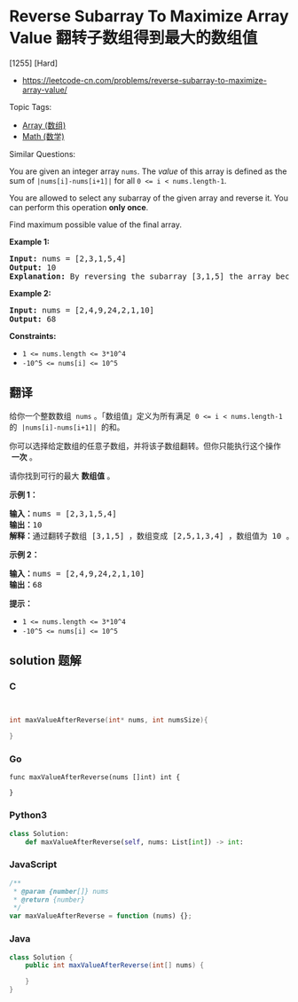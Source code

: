 # Reverse Subarray To Maximize Array Value 翻转子数组得到最大的数组值

[1255] [Hard]

- https://leetcode-cn.com/problems/reverse-subarray-to-maximize-array-value/

Topic Tags:

- [Array (数组)](https://leetcode-cn.com/tag/array/)
- [Math (数学)](https://leetcode-cn.com/tag/math/)

Similar Questions:

You are given an integer array `nums`. The _value_ of this array is defined as the sum of `|nums[i]-nums[i+1]|` for all `0 <= i < nums.length-1`.

You are allowed to select any subarray of the given array and reverse it. You can perform this operation **only once**.

Find maximum possible value of the final array.

**Example 1:**

<pre><strong>Input:</strong> nums = [2,3,1,5,4]
<strong>Output:</strong> 10
<b>Explanation: </b>By reversing the subarray [3,1,5] the array becomes [2,5,1,3,4] whose value is 10.
</pre>

**Example 2:**

<pre><strong>Input:</strong> nums = [2,4,9,24,2,1,10]
<strong>Output:</strong> 68
</pre>

**Constraints:**

- `1 <= nums.length <= 3*10^4`
- `-10^5 <= nums[i] <= 10^5`

## 翻译

给你一个整数数组  `nums` 。「数组值」定义为所有满足  `0 <= i < nums.length-1`  的  `|nums[i]-nums[i+1]|`  的和。

你可以选择给定数组的任意子数组，并将该子数组翻转。但你只能执行这个操作  **一次** 。

请你找到可行的最大 **数组值** 。

**示例 1：**

<pre><strong>输入：</strong>nums = [2,3,1,5,4]
<strong>输出：</strong>10
<strong>解释：</strong>通过翻转子数组 [3,1,5] ，数组变成 [2,5,1,3,4] ，数组值为 10 。
</pre>

**示例 2：**

<pre><strong>输入：</strong>nums = [2,4,9,24,2,1,10]
<strong>输出：</strong>68
</pre>

**提示：**

- `1 <= nums.length <= 3*10^4`
- `-10^5 <= nums[i] <= 10^5`

## solution 题解

### C

```c


int maxValueAfterReverse(int* nums, int numsSize){

}


```

### Go

```golang
func maxValueAfterReverse(nums []int) int {

}
```

### Python3

```python
class Solution:
    def maxValueAfterReverse(self, nums: List[int]) -> int:

```

### JavaScript

```javascript
/**
 * @param {number[]} nums
 * @return {number}
 */
var maxValueAfterReverse = function (nums) {};
```

### Java

```java
class Solution {
    public int maxValueAfterReverse(int[] nums) {

    }
}
```
